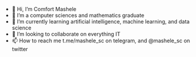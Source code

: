 - 👋 Hi, I’m Comfort Mashele 
- 👀 I’m a computer sciences and mathematics graduate 
- 🌱 I’m currently learning artificial intelligence, machine learning, and data science
- 💞️ I’m looking to collaborate on everything IT
- 📫 How to reach me t.me/mashele_sc on telegram, and @mashele_sc on twitter 

<!---
mashelesc/mashelesc is a ✨ special ✨ repository because its `README.md` (this file) appears on your GitHub profile.
You can click the Preview link to take a look at your changes.
--->

